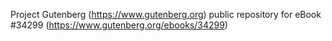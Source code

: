 Project Gutenberg (https://www.gutenberg.org) public repository for eBook #34299 (https://www.gutenberg.org/ebooks/34299)
